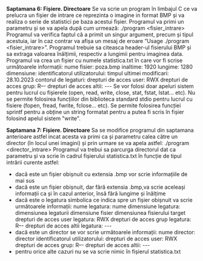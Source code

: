 **Saptamana 6: Fișiere. Directoare**
Se va scrie un program în limbajul C ce va prelucra un fișier de intrare ce reprezinta o
imagine in format BMP și va realiza o serie de statistici pe baza acestui fișier. Programul
va primi un parametru și se va apela după cum urmează:
            ./program <fisier_intrare>
Programul va verifica faptul că a primit un singur argument, precum și tipul acestuia, iar
în caz contrar va afișa un mesaj de eroare 
            ”Usage ./program <fisier_intrare>”.
Programul trebuie sa citeasca header-ul fisierului BMP și sa extraga valoarea înălțimii,
respectiv a lungimii pentru imaginea data.
Programul va crea un fișier cu numele statistica.txt în care vor fi scrise
următoarele informații:
            nume fisier: poza.bmp
            inaltime: 1920
            lungime: 1280 
            dimensiune: <dimensiune in octeti>
            identificatorul utilizatorului: <user id>
            timpul ultimei modificari: 28.10.2023
            contorul de legaturi: <numar legaturi>
            drepturi de acces user: RWX
            drepturi de acces grup: R–-
            drepturi de acces altii: ---
Se vor folosi doar apeluri sistem pentru lucrul cu fișierele (open, read, write, close, stat,
fstat, lstat... etc). Nu se permite folosirea funcțiilor din biblioteca standard stdio pentru
lucrul cu fisiere (fopen, fread, fwrite, fclose... etc). Se permite folosirea funcției sprintf
pentru a obține un string formatat pentru a putea fi scris în fișier folosind apelul sistem
"write".

**Saptamana 7: Fișiere. Directoare**
Sa se modifice programul din saptamana anterioare astfel incat acesta va primi ca și
parametru calea către un director (în locul unei imagini) și prin urmare se va apela astfel:
              ./program <director_intrare>
Programul va trebui sa parcurga directorul dat ca parametru și va scrie în cadrul fișierului
statistica.txt în funcție de tipul intrării curente astfel:
- dacă este un fișier obișnuit cu extensia .bmp vor scrie informațiile de mai sus
- dacă este un fișier obișnuit, dar fără extensia .bmp,va scrie aceleași informații
ca și în cazul anterior, însă fără lungime și înălțime
- dacă este o legatura simbolica ce indica spre un fișier obișnuit va scrie
următoarele informații:
              nume legatura: nume
              dimensiune legatura: dimensiunea legaturii
              dimensiune fisier dimensiunea fisierului target
              drepturi de acces user legatura: RWX
              drepturi de acces grup legatura: R–-
              drepturi de acces altii legatura: ---
- dacă este un director se vor scrie următoarele informații:
              nume director: director
              identificatorul utilizatorului: <user id>
              drepturi de acces user: RWX
              drepturi de acces grup: R–-
              drepturi de acces altii: ---
- pentru orice alte cazuri nu se va scrie nimic în fișierul statistica.txt

